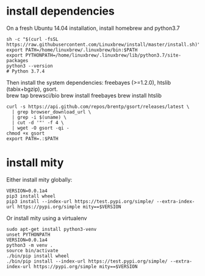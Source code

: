 # install dependencies 

On a fresh Ubuntu 14.04 installation, install homebrew and python3.7

    sh -c "$(curl -fsSL https://raw.githubusercontent.com/Linuxbrew/install/master/install.sh)"
    export PATH=/home/linuxbrew/.linuxbrew/bin:$PATH
    export PYTHONPATH=/home/linuxbrew/.linuxbrew/lib/python3.7/site-packages
    python3 --version
    # Python 3.7.4

Then install the system dependencies: freebayes (>=1.2.0), htslib (tabix+bgzip), gsort.        
    brew tap brewsci/bio
    brew install freebayes
    brew install htslib
    
    curl -s https://api.github.com/repos/brentp/gsort/releases/latest \
      | grep browser_download_url \
      | grep -i $(uname) \
      | cut -d '"' -f 4 \
      | wget -O gsort -qi -
    chmod +x gsort
    export PATH=.:$PATH

# install mity

Either install mity globally:

    VERSION=0.0.1a4
    pip3 install wheel
    pip3 install --index-url https://test.pypi.org/simple/ --extra-index-url https://pypi.org/simple mity==$VERSION
    
Or install mity using a virtualenv

    sudo apt-get install python3-venv
    unset PYTHONPATH
    VERSION=0.0.1a4
    python3 -m venv .
    source bin/activate
    ./bin/pip install wheel
    ./bin/pip install --index-url https://test.pypi.org/simple/ --extra-index-url https://pypi.org/simple mity==$VERSION

